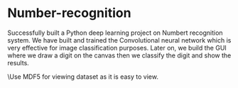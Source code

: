 # Number-recognition
Successfully built a Python deep learning project on Numbert recognition system. We have built and trained the Convolutional neural network which is very effective for image classification purposes. Later on, we build the GUI where we draw a digit on the canvas then we classify the digit and show the results.

\Use MDF5 for viewing dataset as it is easy to view.
